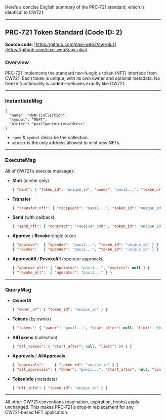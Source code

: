 Here’s a concise English summary of the PRC‑721 standard, which is identical to CW721:

---

## PRC‑721 Token Standard (Code ID: 2)

**Source code**: [https://github.com/paxi-web3/cw-plus](https://github.com/paxi-web3/cw-plus)

### Overview

PRC‑721 implements the standard non‑fungible token (NFT) interface from CW721. Each token is unique, with its own owner and optional metadata. No freeze functionality is added—behaves exactly like CW721.

---

### InstantiateMsg

```jsonc
{
  "name": "MyNFTCollection",
  "symbol": "MNFT",
  "minter": "paxi1yourminteraddress"
}
```

* `name` & `symbol` describe the collection.
* `minter` is the only address allowed to mint new NFTs.

---

### ExecuteMsg

All of CW721’s execute messages:

* **Mint** (minter only)

  ```json
  { "mint": { "token_id": "unique_id", "owner": "paxi1...", "token_uri": "https://..." } }
  ```
* **Transfer**

  ```json
  { "transfer_nft": { "recipient": "paxi1...", "token_id": "unique_id" } }
  ```
* **Send** (with callback)

  ```json
  { "send_nft": { "contract": "receiver_addr", "token_id": "unique_id", "msg": "<base64>" } }
  ```
* **Approve** / **Revoke** single token

  ```json
  { "approve":  { "spender": "paxi1...", "token_id": "unique_id" } }
  { "revoke":   { "spender": "paxi1...", "token_id": "unique_id" } }
  ```
* **ApproveAll** / **RevokeAll** (operator approvals)

  ```json
  { "approve_all": { "operator": "paxi1...", "expires": null } }
  { "revoke_all":  { "operator": "paxi1..." } }
  ```

---

### QueryMsg

* **OwnerOf**

  ```json
  { "owner_of": { "token_id": "unique_id" } }
  ```
* **Tokens** (by owner)

  ```json
  { "tokens": { "owner": "paxi1...", "start_after": null, "limit": 50 } }
  ```
* **AllTokens** (collection)

  ```json
  { "all_tokens": { "start_after": null, "limit": 50 } }
  ```
* **Approvals** / **AllApprovals**

  ```json
  { "approvals":     { "token_id": "unique_id" } }
  { "all_approvals": { "owner": "paxi1...", "start_after": null, "limit": 50 } }
  ```
* **TokenInfo** (metadata)

  ```json
  { "nft_info": { "token_id": "unique_id" } }
  ```

---

All other CW721 conventions (pagination, expiration, hooks) apply unchanged. This makes PRC‑721 a drop‑in replacement for any CW721‑based NFT application.
